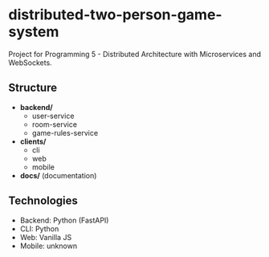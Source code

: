 # distributed-two-person-game-system    

Project for Programming 5 - Distributed Architecture with Microservices and WebSockets.

## Structure
- **backend/**
  - user-service
  - room-service
  - game-rules-service
- **clients/**
  - cli
  - web
  - mobile
- **docs/** (documentation)

## Technologies
- Backend: Python (FastAPI) 
- CLI: Python
- Web: Vanilla JS
- Mobile: unknown